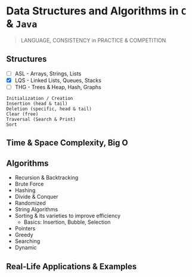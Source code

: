 # Data Structures and Algorithms in `C` & `Java`

> LANGUAGE, CONSISTENCY in PRACTICE & COMPETITION

## Structures 
- [ ] ASL - Arrays, Strings, Lists
- [x] LQS - Linked Lists, Queues, Stacks
- [ ] THG - Trees & Heap, Hash, Graphs 
```
Initialization / Creation 
Insertion (head & tail)
Deletion (specific, head & tail)
Clear (free)
Traversal (Search & Print)
Sort
```

## Time & Space Complexity, Big O

## Algorithms
- Recursion & Backtracking
- Brute Force
- Hashing
- Divide & Conquer
- Randomized
- String Algorithms
- Sorting & its varieties to improve efficiency
    - Basics: Insertion, Bubble, Selection
- Pointers
- Greedy
- Searching
- Dynamic

## Real-Life Applications & Examples 
